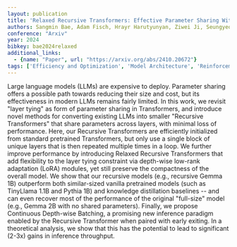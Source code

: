 ```yaml
---
layout: publication
title: 'Relaxed Recursive Transformers: Effective Parameter Sharing With Layer-wise Lora'
authors: Sangmin Bae, Adam Fisch, Hrayr Harutyunyan, Ziwei Ji, Seungyeon Kim, Tal Schuster
conference: "Arxiv"
year: 2024
bibkey: bae2024relaxed
additional_links:
  - {name: "Paper", url: "https://arxiv.org/abs/2410.20672"}
tags: ['Efficiency and Optimization', 'Model Architecture', 'Reinforcement Learning', 'Distillation', 'Pretraining Methods', 'Transformer', 'Fine-Tuning']
---
```

Large language models (LLMs) are expensive to deploy. Parameter sharing
offers a possible path towards reducing their size and cost, but its
effectiveness in modern LLMs remains fairly limited. In this work, we revisit
"layer tying" as form of parameter sharing in Transformers, and introduce novel
methods for converting existing LLMs into smaller "Recursive Transformers" that
share parameters across layers, with minimal loss of performance. Here, our
Recursive Transformers are efficiently initialized from standard pretrained
Transformers, but only use a single block of unique layers that is then
repeated multiple times in a loop. We further improve performance by
introducing Relaxed Recursive Transformers that add flexibility to the layer
tying constraint via depth-wise low-rank adaptation (LoRA) modules, yet still
preserve the compactness of the overall model. We show that our recursive
models (e.g., recursive Gemma 1B) outperform both similar-sized vanilla
pretrained models (such as TinyLlama 1.1B and Pythia 1B) and knowledge
distillation baselines -- and can even recover most of the performance of the
original "full-size" model (e.g., Gemma 2B with no shared parameters). Finally,
we propose Continuous Depth-wise Batching, a promising new inference paradigm
enabled by the Recursive Transformer when paired with early exiting. In a
theoretical analysis, we show that this has the potential to lead to
significant (2-3x) gains in inference throughput.
